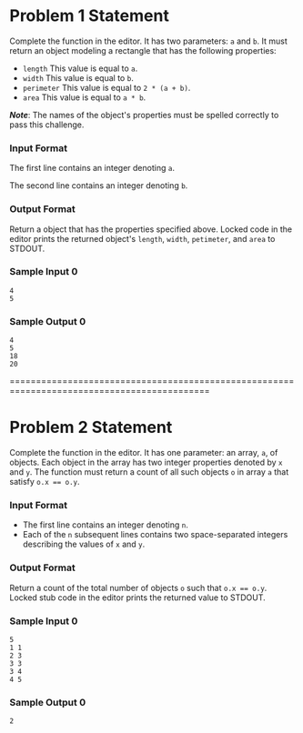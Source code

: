 # Problem 1 Statement
Complete the function in the editor. It has two parameters:  `a` and `b`. It must return an object modeling a rectangle that has the following properties:

* `length` This value is equal to `a`.
* `width` This value is equal to `b`.
* `perimeter` This value is equal to `2 * (a + b)`.
* `area` This value is equal to `a * b`.

___Note___: The names of the object's properties must be spelled correctly to pass this challenge.

### Input Format

The first line contains an integer denoting `a`.

The second line contains an integer denoting `b`.

### Output Format

Return a object that has the properties specified above. Locked code in the editor prints the returned object's `length`, `width`, `petimeter`, and `area` to STDOUT.

### Sample Input 0
```
4
5
```
### Sample Output 0
```
4
5
18
20
```

============================================================================================

# Problem 2 Statement

Complete the function in the editor. It has one parameter: an array, `a`, of objects. Each object in the array has two integer properties denoted by `x` and `y`. The function must return a count of all such objects `o` in array `a` that satisfy `o.x == o.y`.

### Input Format

* The first line contains an integer denoting `n`.
* Each of the `n` subsequent lines contains two space-separated integers describing the values of `x` and `y`.
### Output Format

Return a count of the total number of objects `o` such that `o.x == o.y`. Locked stub code in the editor prints the returned value to STDOUT.

### Sample Input 0
```
5
1 1
2 3
3 3
3 4
4 5
```
### Sample Output 0
```
2
```
